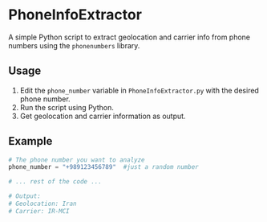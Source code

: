 # PhoneInfoExtractor

A simple Python script to extract geolocation and carrier info from phone numbers using the `phonenumbers` library.

## Usage

1. Edit the `phone_number` variable in `PhoneInfoExtractor.py` with the desired phone number.
2. Run the script using Python.
3. Get geolocation and carrier information as output.

## Example

```python
# The phone number you want to analyze
phone_number = "+989123456789"  #just a random number

# ... rest of the code ...

# Output:
# Geolocation: Iran
# Carrier: IR-MCI
